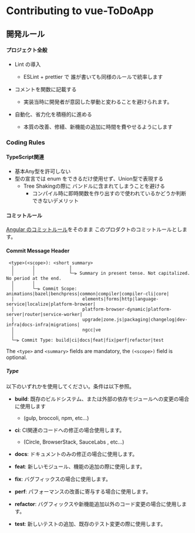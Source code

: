 # Contributing to vue-ToDoApp

## 開発ルール
  
#### プロジェクト全般

* Lint の導入
  * ESLint + prettier で 誰が書いても同様のルールで統率します

* コメントを関数に記載する
  * 実装当時に開発者が意図した挙動と変わることを避けられます。

* 自動化、省力化を積極的に進める
  * 本質の改善、修繕、新機能の追加に時間を費やせるようにします


### Coding Rules

#### TypeScript関連
  * 基本Any型を許可しない
  * 型の宣言では enum をできるだけ使用せず、Union型で表現する
    * Tree Shakingの際に バンドルに含まれてしまうことを避ける
      * コンパイル時に即時関数を作り出すので使われているかどうか判断できないデメリット

#### コミットルール
[Angular のコミットルール](https://github.com/angular/angular/blob/master/CONTRIBUTING.md#-commit-message-format)をそのまま
このプロダクトのコミットルールとします。

#### <a name="commit-header"></a>Commit Message Header

```
 <type>(<scope>): <short summary>
  │       │             │
  │       │             └─⫸ Summary in present tense. Not capitalized. No period at the end.
  │       │
  │       └─⫸ Commit Scope: animations|bazel|benchpress|common|compiler|compiler-cli|core|
  │                          elements|forms|http|language-service|localize|platform-browser|
  │                          platform-browser-dynamic|platform-server|router|service-worker|
  │                          upgrade|zone.js|packaging|changelog|dev-infra|docs-infra|migrations|
  │                          ngcc|ve
  │
  └─⫸ Commit Type: build|ci|docs|feat|fix|perf|refactor|test
```

The `<type>` and `<summary>` fields are mandatory, the `(<scope>)` field is optional.


##### Type

以下のいずれかを使用してください。条件は以下参照。

* **build**: 既存のビルドシステム、または外部の依存モジュールへの変更の場合に使用します 
  * (gulp, broccoli, npm, etc...)
  
* **ci**: CI関連のコードへの修正の場合使用します。
  * (Circle, BrowserStack, SauceLabs , etc...)
  
* **docs**: ドキュメントのみの修正の場合に使用します。
  
* **feat**: 新しいモジュール、機能の追加の際に使用します。
  
* **fix**: バグフィックスの場合に使用します。
  
* **perf**: パフォーマンスの改善に寄与する場合に使用します。

* **refactor**: バグフィックスや新機能追加以外のコード変更の場合に使用します。

* **test**: 新しいテストの追加、既存のテスト変更の際に使用します。